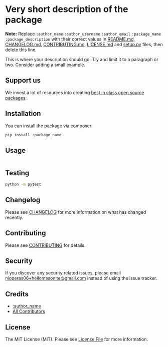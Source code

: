 # Very short description of the package


**Note:** Replace ```:author_name``` ```:author_username``` ```:author_email``` ```:package_name``` ```:package_description``` with their correct values in [README.md](README.md), [CHANGELOG.md](CHANGELOG.md), [CONTRIBUTING.md](CONTRIBUTING.md), [LICENSE.md](LICENSE.md) and [setup.py](setup.py) files, then delete this line.

This is where your description should go. Try and limit it to a paragraph or two. Consider adding a small example.

## Support us

We invest a lot of resources into creating [best in class open source packages](https://github.com/hellomasonite/). 

## Installation

You can install the package via composer:

```bash
pip install :package_name
```

## Usage

``` python
```

## Testing

``` bash
python -m pytest
```

## Changelog

Please see [CHANGELOG](CHANGELOG.md) for more information on what has changed recently.

## Contributing

Please see [CONTRIBUTING](CONTRIBUTING.md) for details.

## Security

If you discover any security related issues, please email nioperas06+hellomasonite@gmail.com instead of using the issue tracker.

## Credits

- [:author_name](https://github.com/:author_username)
- [All Contributors](../../contributors)

## License

The MIT License (MIT). Please see [License File](LICENSE.md) for more information.
